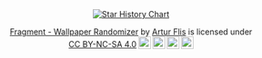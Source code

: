 
<div align="center"><a href="https://star-history.com/#Panonim/fragment&Timeline">
 <picture>
   <source media="(prefers-color-scheme: dark)" srcset="https://api.star-history.com/svg?repos=Panonim/fragment&type=Timeline&theme=dark" />
   <source media="(prefers-color-scheme: light)" srcset="https://api.star-history.com/svg?repos=Panonim/fragment&type=Timeline" />
   <img alt="Star History Chart" src="https://api.star-history.com/svg?repos=Panonim/fragment&type=Timeline" />
 </picture>
</a>

[comment]: <> (Repository License.)
 <p xmlns:cc="http://creativecommons.org/ns#" xmlns:dct="http://purl.org/dc/terms/"><a property="dct:title" rel="cc:attributionURL" href="https://github.com/Panonim/fragment">Fragment - Wallpaper Randomizer</a> by <a rel="cc:attributionURL dct:creator" property="cc:attributionName" href="https://github.com/Panonim/">Artur Flis</a> is licensed under <a href="https://creativecommons.org/licenses/by-nc-sa/4.0/?ref=chooser-v1" target="_blank" rel="license noopener noreferrer" style="display:inline-block;">CC BY-NC-SA 4.0<img style="height:22px!important;margin-left:3px;vertical-align:text-bottom;" src="https://mirrors.creativecommons.org/presskit/icons/cc.svg?ref=chooser-v1" alt=""><img style="height:22px!important;margin-left:3px;vertical-align:text-bottom;" src="https://mirrors.creativecommons.org/presskit/icons/by.svg?ref=chooser-v1" alt=""><img style="height:22px!important;margin-left:3px;vertical-align:text-bottom;" src="https://mirrors.creativecommons.org/presskit/icons/nc.svg?ref=chooser-v1" alt=""><img style="height:22px!important;margin-left:3px;vertical-align:text-bottom;" src="https://mirrors.creativecommons.org/presskit/icons/sa.svg?ref=chooser-v1" alt=""></a></p></div>
